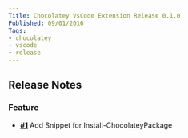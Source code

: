 ```yaml
---
Title: Chocolatey VsCode Extension Release 0.1.0
Published: 09/01/2016
Tags:
- chocolatey
- vscode
- release
---
```


## Release Notes

### Feature

- [**#1**](https://github.com/gep13/chocolatey-vscode/issues/1) Add Snippet for Install-ChocolateyPackage